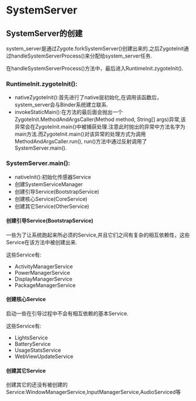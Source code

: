 # SystemServer

## SystemServer的创建
system_server是通过Zygote.forkSystemServer()创建出来的.之后ZygoteInit通过handleSystemServerProcess()来分配给system_server任务.

在handleSystemServerProcess()方法中，最后进入RuntimeInit.zygoteInit().

### RuntimeInit.zygoteInit():
- nativeZygoteInit():首先进行了native层初始化,在调用该函数后，system_server会与Binder系统建立联系.
- invokeStaticMain():在方法的最后面会抛出一个ZygoteInit.MethodAndArgsCaller(Method method, String[] args)异常,该异常会在ZygoteInit.main()中被捕获处理.注意此时抛出的异常中方法名字为main方法.而ZygoteInit.main()对该异常的处理方式为调用MethodAndArgsCaller.run(), run()方法中通过反射调用了SystemServer.main().

### SystemServer.main():
- nativeInit():初始化传感器Service
- 创建SystemServiceManager
- 创建引导Service(BootstrapService)
- 创建核心Service(CoreService)
- 创建其它Service(OtherService)

#### 创建引导Service(BootstrapService)
一些为了让系统跑起来所必须的Service,并且它们之间有复杂的相互依赖性，这些Service在该方法中被创建出来.

这些Service有:
- ActivityManagerService
- PowerManagerService
- DisplayManagerService
- PackageManagerService

#### 创建核心Service
启动一些在引导过程中不会有相互依赖的基本Service.

这些Service有:
- LightsService
- BatteryService
- UsageStatsService
- WebViewUpdateService

#### 创建其它Service
创建其它的还没有被创建的Service:WindowManagerService,InputManagerService,AudioServiced等
